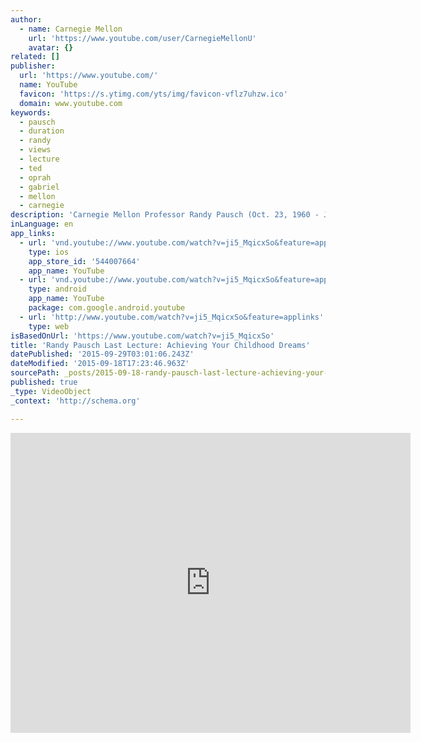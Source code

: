 ```yaml
---
author:
  - name: Carnegie Mellon
    url: 'https://www.youtube.com/user/CarnegieMellonU'
    avatar: {}
related: []
publisher:
  url: 'https://www.youtube.com/'
  name: YouTube
  favicon: 'https://s.ytimg.com/yts/img/favicon-vflz7uhzw.ico'
  domain: www.youtube.com
keywords:
  - pausch
  - duration
  - randy
  - views
  - lecture
  - ted
  - oprah
  - gabriel
  - mellon
  - carnegie
description: 'Carnegie Mellon Professor Randy Pausch (Oct. 23, 1960 - July 25, 2008) gave his last lecture at the university Sept. 18, 2007, before a packed McConomy Auditorium. In his moving presentation, "Really Achieving Your Childhood Dreams," Pausch talked about his lessons learned and gave advice to students on how to achieve their own career and personal goals.'
inLanguage: en
app_links:
  - url: 'vnd.youtube://www.youtube.com/watch?v=ji5_MqicxSo&feature=applinks'
    type: ios
    app_store_id: '544007664'
    app_name: YouTube
  - url: 'vnd.youtube://www.youtube.com/watch?v=ji5_MqicxSo&feature=applinks'
    type: android
    app_name: YouTube
    package: com.google.android.youtube
  - url: 'http://www.youtube.com/watch?v=ji5_MqicxSo&feature=applinks'
    type: web
isBasedOnUrl: 'https://www.youtube.com/watch?v=ji5_MqicxSo'
title: 'Randy Pausch Last Lecture: Achieving Your Childhood Dreams'
datePublished: '2015-09-29T03:01:06.243Z'
dateModified: '2015-09-18T17:23:46.963Z'
sourcePath: _posts/2015-09-18-randy-pausch-last-lecture-achieving-your-childhood-dreams.md
published: true
_type: VideoObject
_context: 'http://schema.org'

---
```

<iframe src="https://cdn.embedly.com/widgets/media.html?src=https%3A%2F%2Fwww.youtube.com%2Fembed%2Fji5_MqicxSo%3Ffeature%3Doembed&amp;url=https%3A%2F%2Fwww.youtube.com%2Fwatch%3Fv%3Dji5_MqicxSo&amp;image=https%3A%2F%2Fi.ytimg.com%2Fvi%2Fji5_MqicxSo%2Fhqdefault.jpg&amp;key=b7d04c9b404c499eba89ee7072e1c4f7&amp;type=text%2Fhtml&amp;schema=youtube" width="640" height="480" scrolling="no" frameborder="0" allowfullscreen="allowfullscreen" style=""></iframe>
